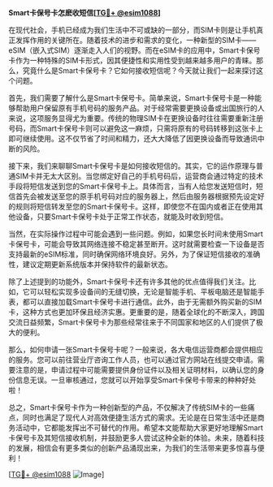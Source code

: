 **Smart卡保号卡怎麽收短信[[TG💪+ @esim1088](https://t.me/s/esim1088)]**

在现代社会，手机已经成为我们生活中不可或缺的一部分，而SIM卡则是让手机真正发挥作用的关键所在。随着技术的进步和需求的变化，一种新型的SIM卡——eSIM（嵌入式SIM）逐渐走入人们的视野。而在eSIM卡的应用中，Smart卡保号卡作为一种特殊的SIM卡形式，因其便捷性和实用性受到越来越多用户的青睐。那么，究竟什么是Smart卡保号卡？它如何接收短信呢？今天就让我们一起来探讨这个问题。

首先，我们需要了解什么是Smart卡保号卡。简单来说，Smart卡保号卡是一种能够帮助用户保留原有手机号码的服务产品。对于经常需要更换设备或出国旅行的人来说，这项服务显得尤为重要。传统的物理SIM卡在更换设备时往往需要重新注册号码，而Smart卡保号卡则可以避免这一麻烦，只需将原有的号码转移到这张卡上即可继续使用。这不仅节省了时间和精力，还大大降低了因更换设备而导致通讯中断的风险。

接下来，我们来聊聊Smart卡保号卡是如何接收短信的。其实，它的运作原理与普通SIM卡并无太大区别。当您绑定好自己的手机号码后，运营商会通过特定的技术手段将短信发送到您的Smart卡保号卡上。具体而言，当有人给您发送短信时，短信首先会被发送至您的原手机号码对应的服务器上，然后由服务器根据预先设定好的规则将短信转发至您的Smart卡保号卡。这样，即使您不在国内或者正在使用其他设备，只要Smart卡保号卡处于正常工作状态，就能及时收到短信。

当然，在实际操作过程中可能会遇到一些问题。例如，如果您长时间未使用Smart卡保号卡，可能会导致其网络连接不稳定甚至断开。这时就需要检查一下设备是否支持最新的eSIM标准，同时确保网络环境良好。另外，为了保证短信接收的准确性，建议定期更新系统版本并保持软件的最新状态。

除了上述提到的功能外，Smart卡保号卡还有许多其他的优点值得我们关注。比如，它可以轻松实现多设备间的无缝切换，无论是智能手机、平板电脑还是智能手表，都可以直接加载Smart卡保号卡进行通信。此外，由于无需额外购买新的SIM卡，这种方式也更加环保且经济实惠。更重要的是，随着全球化的不断深入，跨国交流日益频繁，Smart卡保号卡为那些经常往来于不同国家和地区的人们提供了极大的便利。

那么，如何申请一张Smart卡保号卡呢？一般来说，各大电信运营商都会提供相应的服务。您可以前往营业厅咨询工作人员，也可以通过官方网站在线提交申请。需要注意的是，申请过程中可能需要提供身份证件以及相关证明材料，以确认您的身份信息无误。一旦审核通过，您就可以开始享受Smart卡保号卡带来的种种好处啦！

总之，Smart卡保号卡作为一种创新型的产品，不仅解决了传统SIM卡的一些痛点，同时也满足了现代人对高效便捷生活方式的需求。无论是在日常生活中还是商务活动中，它都能发挥出不可替代的作用。希望本文能帮助大家更好地理解Smart卡保号卡及其短信接收机制，并鼓励更多人尝试这种全新的体验。未来，随着科技的发展，相信会有更多类似的创新产品涌现出来，为我们的生活带来更多惊喜与便利！

[[TG💪+ @esim1088](https://t.me/s/esim1088) ![Image](https://i.postimg.cc/4NQfJmqS/Snipaste-2025-05-13-00-14-12.png)]